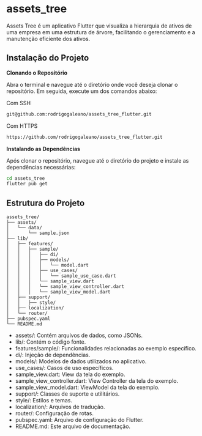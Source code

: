 # assets_tree

Assets Tree é um aplicativo Flutter que visualiza a hierarquia de ativos de uma empresa em uma estrutura de árvore, facilitando o gerenciamento e a manutenção eficiente dos ativos.

## Instalação do Projeto

**Clonando o Repositório**

Abra o terminal e navegue até o diretório onde você deseja clonar o repositório. Em seguida, execute um dos comandos abaixo:

Com SSH

```bash
git@github.com:rodrigogaleano/assets_tree_flutter.git
```

Com HTTPS

```bash
https://github.com/rodrigogaleano/assets_tree_flutter.git
```

**Instalando as Dependências**

Após clonar o repositório, navegue até o diretório do projeto e instale as dependências necessárias:

```bash
cd assets_tree
flutter pub get
```

## Estrutura do Projeto

```
assets_tree/
├── assets/
│   └── data/
│       └── sample.json
├── lib/
│   ├── features/
│   │   ├── sample/
│   │   │   ├── di/
│   │   │   ├── models/
│   │   │   │   └── model.dart
│   │   │   ├── use_cases/
│   │   │   │   └── sample_use_case.dart
│   │   │   └── sample_view.dart
│   │   │   └── sample_view_controller.dart
│   │   │   └── sample_view_model.dart
│   ├── support/
│   │   ├── style/
│   ├── localization/
│   └── router/
├── pubspec.yaml
└── README.md
```

- assets/: Contém arquivos de dados, como JSONs.
- lib/: Contém o código fonte.
- features/sample/: Funcionalidades relacionadas ao exemplo específico.
- di/: Injeção de dependências.
- models/: Modelos de dados utilizados no aplicativo.
- use_cases/: Casos de uso específicos.
- sample_view.dart: View da tela do exemplo.
- sample_view_controller.dart: View Controller da tela do exemplo.
- sample_view_model.dart: ViewModel da tela do exemplo.
- support/: Classes de suporte e utilitários.
- style/: Estilos e temas.
- localization/: Arquivos de tradução.
- router/: Configuração de rotas.
- pubspec.yaml: Arquivo de configuração do Flutter.
- README.md: Este arquivo de documentação.
